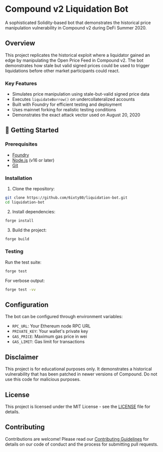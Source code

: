 # Compound v2 Liquidation Bot

A sophisticated Solidity-based bot that demonstrates the historical price manipulation vulnerability in Compound v2 during DeFi Summer 2020.

##  Overview

This project replicates the historical exploit where a liquidator gained an edge by manipulating the Open Price Feed in Compound v2. The bot demonstrates how stale but valid signed prices could be used to trigger liquidations before other market participants could react.

### Key Features

- Simulates price manipulation using stale-but-valid signed price data
- Executes `liquidateBorrow()` on undercollateralized accounts
- Built with Foundry for efficient testing and deployment
- Uses mainnet forking for realistic testing conditions
- Demonstrates the exact attack vector used on August 20, 2020

## 🚀 Getting Started

### Prerequisites

- [Foundry](https://book.getfoundry.sh/getting-started/installation)
- [Node.js](https://nodejs.org/) (v16 or later)
- [Git](https://git-scm.com/)

### Installation

1. Clone the repository:
```bash
git clone https://github.com/6ixty80/liquidation-bot.git
cd liquidation-bot
```

2. Install dependencies:
```bash
forge install
```

3. Build the project:
```bash
forge build
```

### Testing

Run the test suite:
```bash
forge test
```

For verbose output:
```bash
forge test -vv
```

##  Configuration

The bot can be configured through environment variables:

- `RPC_URL`: Your Ethereum node RPC URL
- `PRIVATE_KEY`: Your wallet's private key
- `GAS_PRICE`: Maximum gas price in wei
- `GAS_LIMIT`: Gas limit for transactions

##  Disclaimer

This project is for educational purposes only. It demonstrates a historical vulnerability that has been patched in newer versions of Compound. Do not use this code for malicious purposes.

##  License

This project is licensed under the MIT License - see the [LICENSE](LICENSE) file for details.

##  Contributing

Contributions are welcome! Please read our [Contributing Guidelines](CONTRIBUTING.md) for details on our code of conduct and the process for submitting pull requests.






